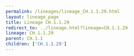 ```yaml
---
permalink: /lineages/lineage_CH.1.1.29.html
layout: lineage_page
title: Lineage CH.1.1.29
redirect_to: ../lineage.html?lineage=CH.1.1.29
lineage: CH.1.1.29
parent: CH.1.1
children: ['CH.1.1.29']
---
```

